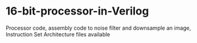 # 16-bit-processor-in-Verilog
Processor code, assembly code to noise filter and downsample an image, Instruction Set Architecture files available
